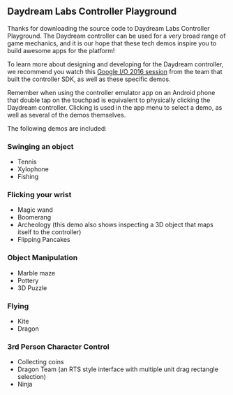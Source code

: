 ## Daydream Labs Controller Playground

Thanks for downloading the source code to Daydream Labs Controller Playground.  The Daydream controller can be used for a very broad range of game mechanics, and it is our hope that these tech demos inspire you to build awesome apps for the platform!

To learn more about designing and developing for the Daydream controller, we recommend you watch this [Google I/O 2016 session](https://www.youtube.com/watch?v=l9OfmWnqR0M) from the team that built the controller SDK, as well as these specific demos.

Remember when using the controller emulator app on an Android phone that double tap on the touchpad is equivalent to physically clicking the Daydream controller.  Clicking is used in the app menu to select a demo, as well as several of the demos themselves.

The following demos are included:

### Swinging an object

- Tennis
- Xylophone
- Fishing

### Flicking your wrist

- Magic wand
- Boomerang
- Archeology (this demo also shows inspecting a 3D object that maps itself to the controller)
- Flipping Pancakes

### Object Manipulation

- Marble maze
- Pottery
- 3D Puzzle

### Flying

- Kite
- Dragon

### 3rd Person Character Control

- Collecting coins
- Dragon Team (an RTS style interface with multiple unit drag rectangle selection)
- Ninja
